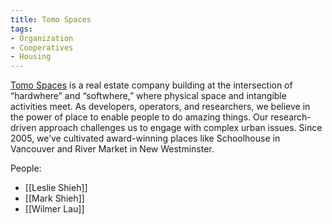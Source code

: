 ```yaml
---
title: Tomo Spaces
tags:
- Organization
- Cooperatives
- Housing
---
```


[Tomo Spaces](https://tomospaces.com/) is a real estate company building at the intersection of “hardwhere” and “softwhere,” where physical space and intangible activities meet. As developers, operators, and researchers, we believe in the power of place to enable people to do amazing things. Our research-driven approach challenges us to engage with complex urban issues. Since 2005, we’ve cultivated award-winning places like Schoolhouse in Vancouver and River Market in New Westminster.

People:
* [[Leslie Shieh]]
* [[Mark Shieh]]
* [[Wilmer Lau]]
